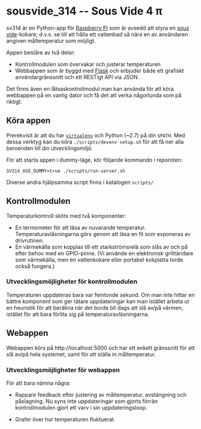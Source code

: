 sousvide_314 -- Sous Vide 4 π
=============================

sv314 är en Python-app för [Raspberry Pi][rpi]  som är avsedd att styra en
[sous vide][sv]-kokare; d.v.s. se till att hålla ett vattenbad så nära en av
användaren angiven måltemperatur som möjligt.

Appen beståre av två delar:
- Kontrollmodulen som övervakar och justerar temperaturen
- Webbappen som är byggd med [Flask][flask] och erbjuder både ett grafiskt
  användargränssnitt och ett RESTigt API via JSON.

Det finns även en låtsaskontrollmodul man kan använda för att köra webbappen på
en vanlig dator och få det att verka någorlunda som på riktigt.

## Köra appen

Prerekvisit är att du har [`virtualenv`][venv] och Python (~2.7) på din `$PATH`.
Med dessa verktyg kan du köra `./scripts/devenv-setup.sh` för att få ner alla
beroenden till din utvecklingsmiljö.

För att starta appen i dummy-läge, kör följande kommando i reporoten:

    SV314_USE_DUMMY=true ./scripts/run-server.sh

Diverse andra hjälpsamma script finns i katalogen `scripts/`.


## Kontrollmodulen

Temperaturkontroll sköts med två komponenter:
- En termometer för att läsa av nuvarande temperatur. Temperaturavläsningarna
  görs genom att läsa en fil som exponeras av drivrutinen.
- En värmekälla som kopplas till ett starkströmsrelä som slås av och på efter
  behov med en GPIO-pinne. (Vi använde en elektronisk grilltändare som
  värmekälla, men en vattenkokare eller portabel kokplatta torde också fungera.)

### Utvecklingsmöjligheter för kontrollmodulen
Temperaturen uppdateras bara var femtonde sekund. Om man inte hittar en bättre
komponent som ger tätare uppdateringar kan man istället arbeta ut en heuristik
för att beräkna när det borde bli dags att slå av/på värmen, istället för att
bara förlita sig på temperaturavläsningarna.

## Webappen

Webappen körs på http://localhost:5000 och har ett enkelt gränssnitt för att slå
av/på hela systemet, samt för att ställa in måltemperatur.

### Utvecklingsmöjligheter för webappen

För att bara nämna några:
- Rappare feedback efter justering av måltemperatur, avstängning och påslagning.
  Nu syns inte uppdateringar som gjorts förrän kontrollmodulen gjort ett varv i
  sin uppdateringsloop.
- Grafer över hur temperaturen fluktuerat.


  [rpi]: http://www.raspberrypi.org/
  [sv]: https://en.wikipedia.org/wiki/Sous-vide
  [flask]: http://flask.pocoo.org/
  [venv]: http://virtualenv.readthedocs.org/en/latest/
